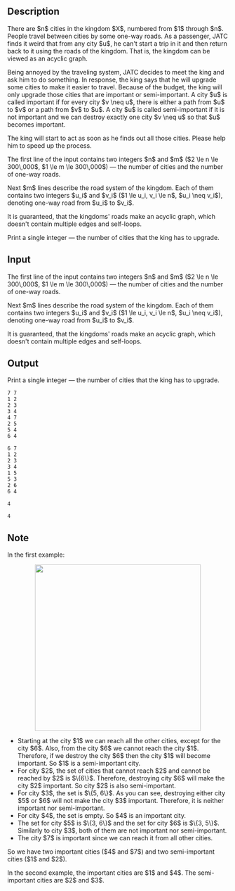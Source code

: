## Description

<div><p>There are $n$ cities in the kingdom $X$, numbered from $1$ through $n$. People travel between cities by some <span class="tex-font-style-bf">one-way</span> roads. As a passenger, JATC finds it weird that from any city $u$, he can't start a trip in it and then return back to it using the roads of the kingdom. That is, the kingdom can be viewed as an acyclic graph.</p><p>Being annoyed by the traveling system, JATC decides to meet the king and ask him to do something. In response, the king says that he will upgrade some cities to make it easier to travel. Because of the budget, the king will only upgrade those cities that are important or semi-important. A city $u$ is called <span class="tex-font-style-it">important</span> if for every city $v \neq u$, there is either a path from $u$ to $v$ or a path from $v$ to $u$. A city $u$ is called <span class="tex-font-style-it">semi-important</span> if it is not important and we can destroy exactly one city $v \neq u$ so that $u$ becomes important.</p><p>The king will start to act as soon as he finds out all those cities. Please help him to speed up the process.</p></div><div class="input-specification"><p>The first line of the input contains two integers $n$ and $m$ ($2 \le n \le 300\,000$, $1 \le m \le 300\,000$)&nbsp;— the number of cities and the number of one-way roads.</p><p>Next $m$ lines describe the road system of the kingdom. Each of them contains two integers $u_i$ and $v_i$ ($1 \le u_i, v_i \le n$, $u_i \neq v_i$), denoting one-way road from $u_i$ to $v_i$.</p><p>It is guaranteed, that the kingdoms' roads make an acyclic graph, which doesn't contain multiple edges and self-loops.</p></div><div class="output-specification"><p>Print a single integer&nbsp;— the number of cities that the king has to upgrade.</p></div>

## Input

<p>The first line of the input contains two integers $n$ and $m$ ($2 \le n \le 300\,000$, $1 \le m \le 300\,000$)&nbsp;— the number of cities and the number of one-way roads.</p><p>Next $m$ lines describe the road system of the kingdom. Each of them contains two integers $u_i$ and $v_i$ ($1 \le u_i, v_i \le n$, $u_i \neq v_i$), denoting one-way road from $u_i$ to $v_i$.</p><p>It is guaranteed, that the kingdoms' roads make an acyclic graph, which doesn't contain multiple edges and self-loops.</p>

## Output

<p>Print a single integer&nbsp;— the number of cities that the king has to upgrade.</p>





```input1
7 7
1 2
2 3
3 4
4 7
2 5
5 4
6 4

```




```input2
6 7
1 2
2 3
3 4
1 5
5 3
2 6
6 4

```




```output1
4
```




```output2
4
```



## Note

<p>In the first example: </p><center> <img class="tex-graphics" src="file://CUycJ4IQ.png" style="max-width: 100.0%;max-height: 100.0%;" width="378px"> </center> <ul> <li> Starting at the city $1$ we can reach all the other cities, except for the city $6$. Also, from the city $6$ we cannot reach the city $1$. Therefore, if we destroy the city $6$ then the city $1$ will become important. So $1$ is a semi-important city. </li><li> For city $2$, the set of cities that cannot reach $2$ and cannot be reached by $2$ is $\{6\}$. Therefore, destroying city $6$ will make the city $2$ important. So city $2$ is also semi-important. </li><li> For city $3$, the set is $\{5, 6\}$. As you can see, destroying either city $5$ or $6$ will not make the city $3$ important. Therefore, it is neither important nor semi-important. </li><li> For city $4$, the set is empty. So $4$ is an important city. </li><li> The set for city $5$ is $\{3, 6\}$ and the set for city $6$ is $\{3, 5\}$. Similarly to city $3$, both of them are not important nor semi-important. </li><li> The city $7$ is important since we can reach it from all other cities. </li></ul> So we have two important cities ($4$ and $7$) and two semi-important cities ($1$ and $2$).<p>In the second example, the important cities are $1$ and $4$. The semi-important cities are $2$ and $3$.</p>
